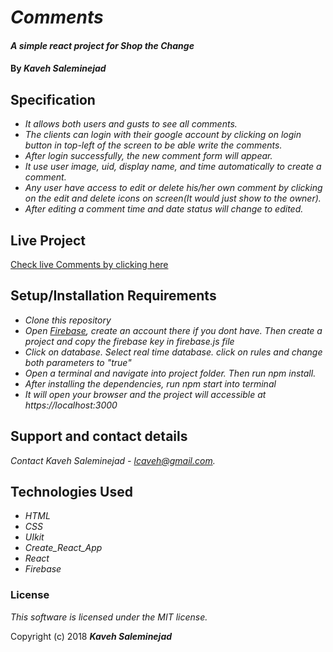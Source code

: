 # _Comments_

#### _A simple react project for Shop the Change_

#### By _**Kaveh Saleminejad**_

## Specification

* _It allows both users and gusts to see all comments._
* _The clients can login with their google account by clicking on login button in top-left of the screen to be able write the comments._
* _After login successfully, the new comment form will appear._
* _It use user image, uid, display name, and time automatically to create a comment._
* _Any user have access to edit or delete his/her own comment by clicking on the edit and delete icons on screen(It would just show to the owner)._
* _After editing a comment time and date status will change to edited._


## Live Project

[Check live Comments by clicking here](https://react-comment-d6fab.firebaseapp.com)

## Setup/Installation Requirements

* _Clone this repository_
* _Open [Firebase](https://firebase.com), create an account there if you dont have. Then create a project and copy the firebase key in firebase.js file_  
* _Click on database. Select real time database. click on rules and change both parameters to "true"_ 
* _Open a terminal and navigate into project folder. Then run npm install._
* _After installing the dependencies, run npm start into terminal_
* _It will open your browser and the project will accessible at https://localhost:3000_

## Support and contact details

_Contact Kaveh Saleminejad - lcaveh@gmail.com._

## Technologies Used

* _HTML_
* _CSS_
* _UIkit_
* _Create_React_App_
* _React_
* _Firebase_

### License

*This software is licensed under the MIT license.*

Copyright (c) 2018 **_Kaveh Saleminejad_**